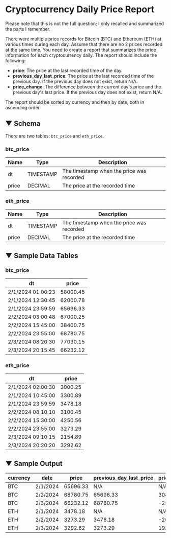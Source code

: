 # Cryptocurrency Daily Price Report

Please note that this is not the full question; I only recalled and summarized the parts I remember.

There were multiple price records for Bitcoin (BTC) and Ethereum (ETH) at various times during each day. Assume that there are no 2 prices recorded at the same time. You need to create a report that summarizes the price information for each cryptocurrency daily. The report should include the following:
- **price**: The price at the last recorded time of the day.
- **previous_day_last_price**: The price at the last recorded time of the previous day. If the previous day does not exist, return N/A.
- **price_change**: The difference between the current day's price and the previous day's last price. If the previous day does not exist, return N/A.

The report should be sorted by currency and then by date, both in ascending order.

## ▼ Schema

There are two tables: `btc_price` and `eth_price`.

### btc_price

| Name | Type      | Description                        |
|------|-----------|------------------------------------|
| dt   | TIMESTAMP | The timestamp when the price was recorded |
| price| DECIMAL   | The price at the recorded time     |

### eth_price

| Name | Type      | Description                        |
|------|-----------|------------------------------------|
| dt   | TIMESTAMP | The timestamp when the price was recorded |
| price| DECIMAL   | The price at the recorded time     |

## ▼ Sample Data Tables

### btc_price

| dt               | price    |
|------------------|----------|
| 2/1/2024 01:00:23| 58000.45 |
| 2/1/2024 12:30:45| 62000.78 |
| 2/1/2024 23:59:59| 65696.33 |
| 2/2/2024 03:00:48| 67000.25 |
| 2/2/2024 15:45:00| 38400.75 |
| 2/2/2024 23:55:00| 68780.75 |
| 2/3/2024 08:20:30| 77030.15 |
| 2/3/2024 20:15:45| 66232.12 |

### eth_price

| dt               | price    |
|------------------|----------|
| 2/1/2024 02:00:30| 3000.25  |
| 2/1/2024 10:45:00| 3300.89  |
| 2/1/2024 23:59:59| 3478.18  |
| 2/2/2024 08:10:10| 3100.45  |
| 2/2/2024 15:30:00| 4250.56  |
| 2/2/2024 23:55:00| 3273.29  |
| 2/3/2024 09:10:15| 2154.89  |
| 2/3/2024 20:20:20| 3292.62  |

## ▼ Sample Output

| currency | date     | price   | previous_day_last_price | price_change |
|----------|----------|---------|-------------------------|--------------|
| BTC      | 2/1/2024 | 65696.33| N/A                     | N/A          |
| BTC      | 2/2/2024 | 68780.75| 65696.33                | 3084.42      |
| BTC      | 2/3/2024 | 66232.12| 68780.75                | -2548.63     |
| ETH      | 2/1/2024 | 3478.18 | N/A                     | N/A          |
| ETH      | 2/2/2024 | 3273.29 | 3478.18                 | -204.89      |
| ETH      | 2/3/2024 | 3292.62 | 3273.29                 | 19.33        |
